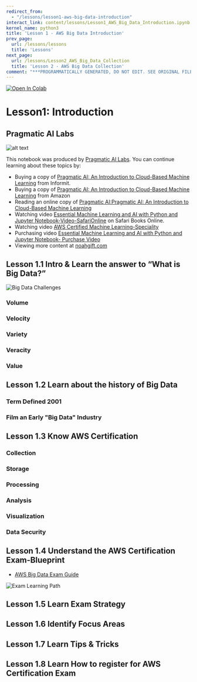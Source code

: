 ```yaml
---
redirect_from:
  - "/lessons/lesson1-aws-big-data-introduction"
interact_link: content/lessons/Lesson1_AWS_Big_Data_Introduction.ipynb
kernel_name: python3
title: 'Lesson 1 - AWS Big Data Introduction'
prev_page:
  url: /lessons/lessons
  title: 'Lessons'
next_page:
  url: /lessons/Lesson2_AWS_Big_Data_Collection
  title: 'Lesson 2 - AWS Big Data Collection'
comment: "***PROGRAMMATICALLY GENERATED, DO NOT EDIT. SEE ORIGINAL FILES IN /content***"
---
```


<a href="https://colab.research.google.com/github/paiml/awsbigdata/blob/master/Lesson1_AWS_Big_Data_Introduction.ipynb" target="_parent"><img src="https://colab.research.google.com/assets/colab-badge.svg" alt="Open In Colab"/></a>

# Lesson1:  Introduction

## Pragmatic AI Labs



![alt text](https://paiml.com/images/logo_with_slogan_white_background.png)

This notebook was produced by [Pragmatic AI Labs](https://paiml.com/).  You can continue learning about these topics by:

*   Buying a copy of [Pragmatic AI: An Introduction to Cloud-Based Machine Learning](http://www.informit.com/store/pragmatic-ai-an-introduction-to-cloud-based-machine-9780134863863) from Informit.
*   Buying a copy of  [Pragmatic AI: An Introduction to Cloud-Based Machine Learning](https://www.amazon.com/Pragmatic-AI-Introduction-Cloud-Based-Learning/dp/0134863860) from Amazon
*   Reading an online copy of [Pragmatic AI:Pragmatic AI: An Introduction to Cloud-Based Machine Learning](https://www.safaribooksonline.com/library/view/pragmatic-ai-an/9780134863924/)
*  Watching video [Essential Machine Learning and AI with Python and Jupyter Notebook-Video-SafariOnline](https://www.safaribooksonline.com/videos/essential-machine-learning/9780135261118) on Safari Books Online.
* Watching video [AWS Certified Machine Learning-Speciality](https://learning.oreilly.com/videos/aws-certified-machine/9780135556597)
* Purchasing video [Essential Machine Learning and AI with Python and Jupyter Notebook- Purchase Video](http://www.informit.com/store/essential-machine-learning-and-ai-with-python-and-jupyter-9780135261095)
*   Viewing more content at [noahgift.com](https://noahgift.com/)


## Lesson 1.1  Intro & Learn the answer to “What is Big Data?”


![Big Data Challenges](https://user-images.githubusercontent.com/58792/54285644-98d7cd00-455f-11e9-823d-ee6fe85af26e.png)

### Volume

### Velocity

### Variety


### Veracity


### Value

## Lesson 1.2 Learn about the history of Big Data

### Term Defined 2001

### Film an Early "Big Data" Industry

## Lesson 1.3 Know AWS Certification

### Collection

### Storage

### Processing

### Analysis

### Visualization

### Data Security

## Lesson 1.4 Understand the AWS Certification Exam-Blueprint

* [AWS Big Data Exam Guide](https://d1.awsstatic.com/training-and-certification/docs-bigdata-spec/AWS%20Certified%20Big%20Data%20-%20Specialty_Exam%20Guide_v1.3_FINAL.pdf)


![Exam Learning Path](https://d1.awsstatic.com/Train%20&%20Cert/Learning%20Paths/path_specialty-ALL.793e6d1c397d70993a0d18b9c627d1f41239802c.png)

## Lesson 1.5 Learn Exam Strategy

## Lesson 1.6 Identify Focus Areas

## Lesson 1.7 Learn Tips & Tricks

## Lesson 1.8 Learn How to register for AWS Certification Exam
